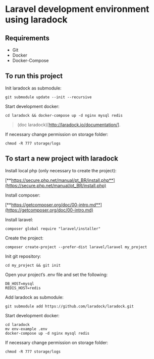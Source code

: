 # Laravel development environment using laradock

##  Requirements
- Git
- Docker
- Docker-Compose

##  To run this project

Init laradock as submodule:
```
git submodule update --init --recursive
```

Start development docker:

```
cd laradock && docker-compose up -d nginx mysql redis
```
> (doc laradock)[http://laradock.io/documentation/].

If necessary change permission on storage folder:

```
chmod -R 777 storage/logs
```


##  To start a new project with laradock

Install local php (only necessary to create the project):

[**https://secure.php.net/manual/pt_BR/install.php**](https://secure.php.net/manual/pt_BR/install.php)

Install composer:

[**https://getcomposer.org/doc/00-intro.md**](https://getcomposer.org/doc/00-intro.md)

Install laravel:

```
composer global require "laravel/installer"
```

Create the project:

```
composer create-project --prefer-dist laravel/laravel my_project
```

Init git repository:

```
cd my_project && git init
```

Open your project’s .env file and set the following:

```
DB_HOST=mysql
REDIS_HOST=redis
```

Add laradock as submodule:

```
git submodule add https://github.com/laradock/laradock.git
```

Start development docker:

```
cd laradock
mv env-example .env
docker-compose up -d nginx mysql redis
```

If necessary change permission on storage folder:

```
chmod -R 777 storage/logs
```
